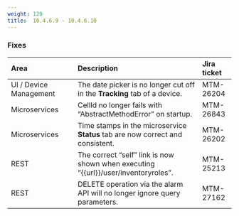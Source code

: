 ```yaml
---
weight: 120
title:  10.4.6.9 - 10.4.6.10
---
```


### Fixes

<table>
<colgroup><col width="150">
</colgroup><thead>
<tr>
<th style="text-align:left">Area</th>
<th style="text-align:left">Description</th>
<th style="text-align:left">Jira ticket</th>
</tr>
</thead>
<tbody>
<tr>
<td style="text-align:left">UI / Device Management</td>
<td style="text-align:left">The date picker is no longer cut off in the <b>Tracking</b> tab of a device.</td>
<td style="text-align:left">MTM-26204</td>
</tr>
<tr>
<td style="text-align:left">Microservices</td>
<td style="text-align:left">CellId no longer fails with “AbstractMethodError” on startup.</td>
<td style="text-align:left">MTM-26843</td>
</tr>
<tr>
<td style="text-align:left">Microservices</td>
<td style="text-align:left">Time stamps in the microservice <b>Status</b> tab are now correct and consistent.</td>
<td style="text-align:left">MTM-26202</td>
</tr>
<tr>
<td style="text-align:left">REST</td>
<td style="text-align:left">The correct “self” link is now shown when executing “{{url}}/user/inventoryroles”.
</td>
<td style="text-align:left">MTM-25213</td>
</tr>
<tr>
<td style="text-align:left">REST</td>
<td style="text-align:left">DELETE operation via the alarm API will no longer ignore query parameters.</td>
<td style="text-align:left">MTM-27162</td>
</tr>
</tbody>
</table>


